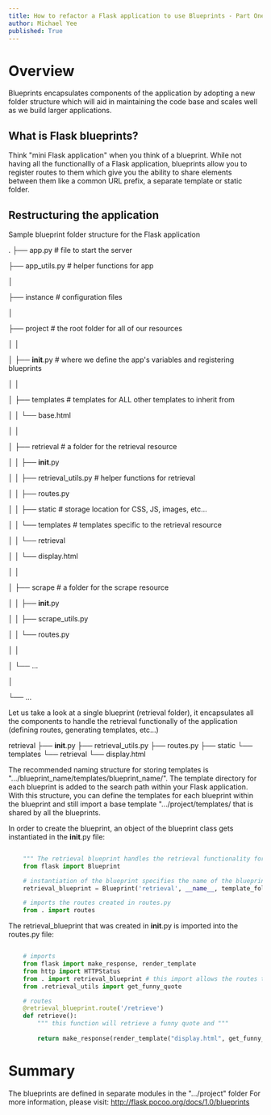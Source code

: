 ```yaml
---
title: How to refactor a Flask application to use Blueprints - Part One
author: Michael Yee
published: True
---
```



# Overview

Blueprints encapsulates components of the application by adopting a new folder structure which will aid in maintaining the code base and scales well as we build larger applications.


## What is Flask blueprints?

Think "mini Flask application" when you think of a blueprint.  While not having all the functionallly of a Flask application, blueprints allow you to register routes to them which give you the ability to share elements between them like a common URL prefix, a separate template or static folder.


## Restructuring the application

Sample blueprint folder structure for the Flask application

.
├── app.py # file to start the server

├── app_utils.py # helper functions for app

│

├── instance # configuration files

│

├── project # the root folder for all of our resources

│   │ 

│   ├── __init__.py # where we define the app's variables and registering blueprints  

│   │ 

│   ├── templates # templates for ALL other templates to inherit from

│   │   └── base.html

│   │ 

│   ├── retrieval # a folder for the retrieval resource

│   │   ├── __init__.py

│   │   ├── retrieval_utils.py # helper functions for retrieval

│   │   ├── routes.py

│   │   ├── static # storage location for CSS, JS, images, etc...

│   │   └── templates # templates specific to the retrieval resource

│   │       └── retrieval

│   │           └── display.html

│   │ 

│   ├── scrape # a folder for the scrape resource

│   │   ├── __init__.py

│   │   ├── scrape_utils.py

│   │   └── routes.py

│   │

│   └── ...

│   

└── ...

Let us take a look at a single blueprint (retrieval folder), it encapsulates all the components to handle the retrieval functionally of the application (defining routes, generating templates, etc...)

retrieval 
├── __init__.py
├── retrieval_utils.py
├── routes.py
├── static
└── templates 
    └── retrieval
        └── display.html

The recommended naming structure for storing templates is ".../blueprint_name/templates/blueprint_name/". The template directory for each blueprint is added to the search path within your Flask application. With this structure, you can define the templates for each blueprint within the blueprint and still import a base template ".../project/templates/ that is shared by all the blueprints.

In order to create the blueprint, an object of the blueprint class gets instantiated in the __init__.py file:

```python

    """ The retrieval blueprint handles the retrieval functionality for this application"""
    from flask import Blueprint

    # instantiation of the blueprint specifies the name of the blueprint ("retrieval") and it specifies the location of the template files within the blueprint
    retrieval_blueprint = Blueprint('retrieval', __name__, template_folder='templates')

    # imports the routes created in routes.py
    from . import routes

```

The retrieval_blueprint that was created in __init__.py is imported into the routes.py file:

```python

    # imports
    from flask import make_response, render_template
    from http import HTTPStatus
    from . import retrieval_blueprint # this import allows the routes to be specified with "@retrieval_blueprint"
    from .retrieval_utils import get_funny_quote

    # routes
    @retrieval_blueprint.route('/retrieve')
    def retrieve():
        """ this function will retrieve a funny quote and """
        
        return make_response(render_template("display.html", get_funny_quote(), HTTPStatus.OK)

```

# Summary

The blueprints are defined in separate modules in the ".../project" folder
For more information, please visit: http://flask.pocoo.org/docs/1.0/blueprints
